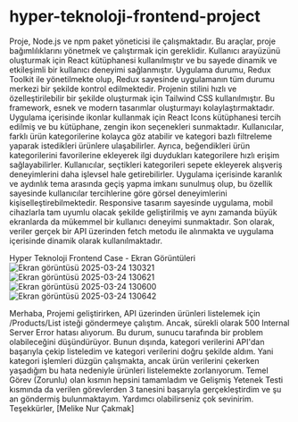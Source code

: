# hyper-teknoloji-frontend-project
Proje, Node.js ve npm paket yöneticisi ile çalışmaktadır. Bu araçlar, proje bağımlılıklarını yönetmek ve çalıştırmak için gereklidir. Kullanıcı arayüzünü oluşturmak için React kütüphanesi kullanılmıştır ve bu sayede dinamik ve etkileşimli bir kullanıcı deneyimi sağlanmıştır. Uygulama durumu, Redux Toolkit ile yönetilmekte olup, Redux sayesinde uygulamanın tüm durumu merkezi bir şekilde kontrol edilmektedir. Projenin stilini hızlı ve özelleştirilebilir bir şekilde oluşturmak için Tailwind CSS kullanılmıştır. Bu framework, esnek ve modern tasarımlar oluşturmayı kolaylaştırmaktadır. Uygulama içerisinde ikonlar kullanmak için React Icons kütüphanesi tercih edilmiş ve bu kütüphane, zengin ikon seçenekleri sunmaktadır. Kullanıcılar, farklı ürün kategorilerine kolayca göz atabilir ve kategori bazlı filtreleme yaparak istedikleri ürünlere ulaşabilirler. Ayrıca, beğendikleri ürün kategorilerini favorilerine ekleyerek ilgi duydukları kategorilere hızlı erişim sağlayabilirler. Kullanıcılar, seçtikleri kategorileri sepete ekleyerek alışveriş deneyimlerini daha işlevsel hale getirebilirler. Uygulama içerisinde karanlık ve aydınlık tema arasında geçiş yapma imkanı sunulmuş olup, bu özellik sayesinde kullanıcılar tercihlerine göre görsel deneyimlerini kişiselleştirebilmektedir. Responsive tasarım sayesinde uygulama, mobil cihazlarla tam uyumlu olacak şekilde geliştirilmiş ve aynı zamanda büyük ekranlarda da mükemmel bir kullanıcı deneyimi sunmaktadır. Son olarak, veriler gerçek bir API üzerinden fetch metodu ile alınmakta ve uygulama içerisinde dinamik olarak kullanılmaktadır.

Hyper Teknoloji Frontend Case - Ekran Görüntüleri
![Ekran görüntüsü 2025-03-24 130321](https://github.com/user-attachments/assets/e2f792df-479e-4bd7-8eb4-e1559009d72e)
![Ekran görüntüsü 2025-03-24 130621](https://github.com/user-attachments/assets/52b38ceb-8cbc-4716-8d9c-7973426f713d)
![Ekran görüntüsü 2025-03-24 130600](https://github.com/user-attachments/assets/cdb05b54-665f-49a6-9575-d1efbfec6b0d)
![Ekran görüntüsü 2025-03-24 130642](https://github.com/user-attachments/assets/5685bc90-18e7-4b97-a754-e2d91243b21e)

Merhaba,
Projemi geliştirirken, API üzerinden ürünleri listelemek için /Products/List isteği göndermeye çalıştım. Ancak, sürekli olarak 500 Internal Server Error hatası alıyorum. Bu durum, sunucu tarafında bir problem olabileceğini düşündürüyor.
Bunun dışında, kategori verilerini API'dan başarıyla çekip listeledim ve kategori verilerini doğru şekilde aldım. Yani kategori işlemleri düzgün çalışmakta, ancak ürün verilerini çekerken yaşadığım bu hata nedeniyle ürünleri listelemekte zorlanıyorum.
Temel Görev (Zorunlu) olan kısmın hepsini tamamladım ve Gelişmiş Yetenek Testi kısmında da verilen görevlerden 3 tanesini başarıyla gerçekleştirdim ve şu an göndermiş bulunmaktayım.
Yardımcı olabilirseniz çok sevinirim.
Teşekkürler,
[Melike Nur Çakmak]
